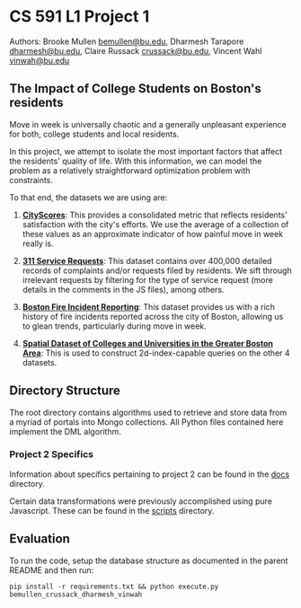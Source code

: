 # CS 591 L1 Project 1 

Authors: Brooke Mullen <bemullen@bu.edu>, Dharmesh Tarapore <dharmesh@bu.edu>, Claire Russack <crussack@bu.edu>, Vincent Wahl <vinwah@bu.edu>

## The Impact of College Students on Boston's residents

Move in week is universally chaotic and a generally unpleasant experience for both, college students
and local residents. 

In this project, we attempt to isolate the most important factors that affect the residents' quality
of life. With this information, we can model the problem as a relatively straightforward optimization
problem with constraints.

To that end, the datasets we are using are:

1. <strong><a href="https://data.boston.gov/dataset/cityscore">CityScores</a></strong>: This provides a consolidated metric that reflects residents' satisfaction with the city's efforts. We use the average of a collection of these values as an approximate indicator of how painful move in week really is.

2. <strong><a href="https://data.boston.gov/dataset/311-service-requests/resource/2968e2c0-d479-49ba-a884-4ef523ada3c0">311 Service Requests</a></strong>: This dataset contains over 400,000 detailed records of complaints and/or requests filed by residents. We sift through irrelevant requests by filtering for the type of service request (more details in the comments in the JS files), among others.

3. <strong><a href="https://data.boston.gov/dataset/fire-incident-reporting">Boston Fire Incident Reporting</a></strong>: This dataset provides us with a rich history of fire incidents reported across the city of Boston, allowing us to glean trends, particularly during move in week.

4. <strong><a href="gis.cityofboston.gov/arcgis/rest/services/Education/OpenData/MapServer/2">Spatial Dataset of Colleges and Universities in the Greater Boston Area</a></strong>: This is used to construct 2d-index-capable queries on the other 4 datasets.

## Directory Structure

The root directory contains algorithms used to retrieve and store data from a myriad of portals into Mongo collections. All Python files contained here implement the DML algorithm.

### Project 2 Specifics

Information about specifics pertaining to project 2 can be found in the <a href="docs/">docs</a> directory.

Certain data transformations were previously accomplished using pure Javascript. These can be found in the <a href="scripts/">scripts</a> directory.


## Evaluation

To run the code, setup the database structure as documented in the parent README and then run:


<code>pip install -r requirements.txt && python execute.py bemullen_crussack_dharmesh_vinwah</code>